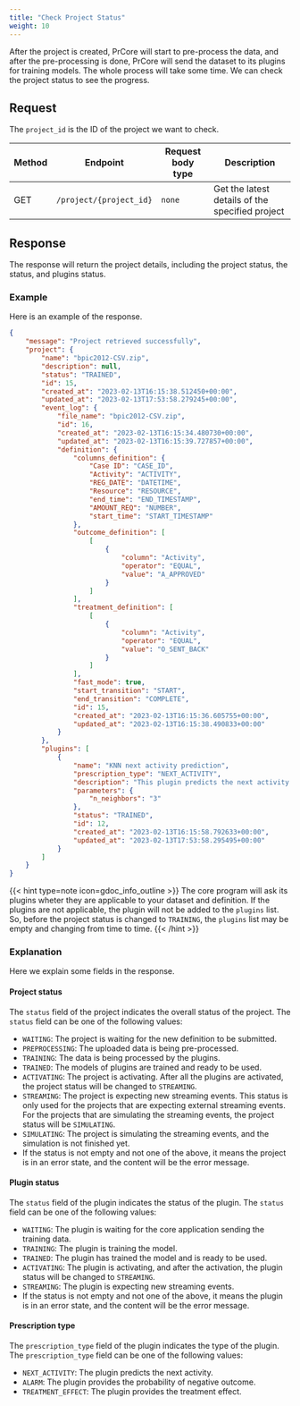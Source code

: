 ```yaml
---
title: "Check Project Status"
weight: 10
---
```


After the project is created, PrCore will start to pre-process the data\, and after the pre-processing is done, PrCore will send the dataset to its plugins for training models. The whole process will take some time. We can check the project status to see the progress.

## Request

The `project_id` is the ID of the project we want to check.

| Method | Endpoint | Request body type | Description |
| ------ | -------- | ----------------- | ----------- |
| GET | `/project/{project_id}` | `none` | Get the latest details of the specified project |

## Response

The response will return the project details, including the project status, the status, and plugins status.

### Example

Here is an example of the response.

```json
{
    "message": "Project retrieved successfully",
    "project": {
        "name": "bpic2012-CSV.zip",
        "description": null,
        "status": "TRAINED",
        "id": 15,
        "created_at": "2023-02-13T16:15:38.512450+00:00",
        "updated_at": "2023-02-13T17:53:58.279245+00:00",
        "event_log": {
            "file_name": "bpic2012-CSV.zip",
            "id": 16,
            "created_at": "2023-02-13T16:15:34.480730+00:00",
            "updated_at": "2023-02-13T16:15:39.727857+00:00",
            "definition": {
                "columns_definition": {
                    "Case ID": "CASE_ID",
                    "Activity": "ACTIVITY",
                    "REG_DATE": "DATETIME",
                    "Resource": "RESOURCE",
                    "end_time": "END_TIMESTAMP",
                    "AMOUNT_REQ": "NUMBER",
                    "start_time": "START_TIMESTAMP"
                },
                "outcome_definition": [
                    [
                        {
                            "column": "Activity",
                            "operator": "EQUAL",
                            "value": "A_APPROVED"
                        }
                    ]
                ],
                "treatment_definition": [
                    [
                        {
                            "column": "Activity",
                            "operator": "EQUAL",
                            "value": "O_SENT_BACK"
                        }
                    ]
                ],
                "fast_mode": true,
                "start_transition": "START",
                "end_transition": "COMPLETE",
                "id": 15,
                "created_at": "2023-02-13T16:15:36.605755+00:00",
                "updated_at": "2023-02-13T16:15:38.490833+00:00"
            }
        },
        "plugins": [
            {
                "name": "KNN next activity prediction",
                "prescription_type": "NEXT_ACTIVITY",
                "description": "This plugin predicts the next activity based on the KNN algorithm.",
                "parameters": {
                    "n_neighbors": "3"
                },
                "status": "TRAINED",
                "id": 12,
                "created_at": "2023-02-13T16:15:58.792633+00:00",
                "updated_at": "2023-02-13T17:53:58.295495+00:00"
            }
        ]
    }
}
```

{{< hint type=note icon=gdoc_info_outline >}}
The core program will ask its plugins wheter they are applicable to your dataset and definition. If the plugins are not applicable, the plugin will not be added to the `plugins` list. So, before the project status is changed to `TRAINING`, the `plugins` list may be empty and changing from time to time.
{{< /hint >}}

### Explanation

Here we explain some fields in the response.

#### Project status

The `status` field of the project indicates the overall status of the project. The `status` field can be one of the following values:

- `WAITING`: The project is waiting for the new definition to be submitted.
- `PREPROCESSING`: The uploaded data is being pre-processed.
- `TRAINING`: The data is being processed by the plugins.
- `TRAINED`: The models of plugins are trained and ready to be used.
- `ACTIVATING`: The project is activating. After all the plugins are activated, the project status will be changed to `STREAMING`.
- `STREAMING`: The project is expecting new streaming events. This status is only used for the projects that are expecting external streaming events. For the projects that are simulating the streaming events, the project status will be `SIMULATING`.
- `SIMULATING`: The project is simulating the streaming events, and the simulation is not finished yet.
- If the status is not empty and not one of the above, it means the project is in an error state, and the content will be the error message.

#### Plugin status

The `status` field of the plugin indicates the status of the plugin. The `status` field can be one of the following values:

- `WAITING`: The plugin is waiting for the core application sending the training data.
- `TRAINING`: The plugin is training the model.
- `TRAINED`: The plugin has trained the model and is ready to be used.
- `ACTIVATING`: The plugin is activating, and after the activation, the plugin status will be changed to `STREAMING`.
- `STREAMING`: The plugin is expecting new streaming events.
- If the status is not empty and not one of the above, it means the plugin is in an error state, and the content will be the error message.

#### Prescription type

The `prescription_type` field of the plugin indicates the type of the plugin. The `prescription_type` field can be one of the following values:

- `NEXT_ACTIVITY`: The plugin predicts the next activity.
- `ALARM`: The plugin provides the probability of negative outcome.
- `TREATMENT_EFFECT`: The plugin provides the treatment effect.

